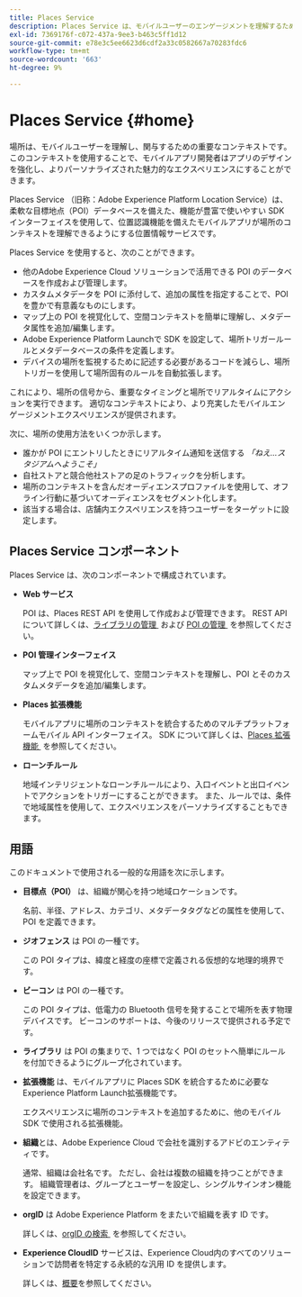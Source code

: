 ```yaml
---
title: Places Service
description: Places Service は、モバイルユーザーのエンゲージメントを理解するための重要なコンテキストです。 このコンテキストを使用することで、モバイルアプリ開発者はアプリのデザインを強化し、よりパーソナライズされた魅力的なエクスペリエンスにすることができます。
exl-id: 7369176f-c072-437a-9ee3-b463c5ff1d12
source-git-commit: e78e3c5ee6623d6cdf2a33c0582667a70283fdc6
workflow-type: tm+mt
source-wordcount: '663'
ht-degree: 9%

---
```


# Places Service {#home}

場所は、モバイルユーザーを理解し、関与するための重要なコンテキストです。 このコンテキストを使用することで、モバイルアプリ開発者はアプリのデザインを強化し、よりパーソナライズされた魅力的なエクスペリエンスにすることができます。

Places Service （旧称：Adobe Experience Platform Location Service）は、柔軟な目標地点（POI）データベースを備えた、機能が豊富で使いやすい SDK インターフェイスを使用して、位置認識機能を備えたモバイルアプリが場所のコンテキストを理解できるようにする位置情報サービスです。

Places Service を使用すると、次のことができます。

* 他のAdobe Experience Cloud ソリューションで活用できる POI のデータベースを作成および管理します。
* カスタムメタデータを POI に添付して、追加の属性を指定することで、POI を豊かで有意義なものにします。
* マップ上の POI を視覚化して、空間コンテキストを簡単に理解し、メタデータ属性を追加/編集します。
* Adobe Experience Platform Launchで SDK を設定して、場所トリガールールとメタデータベースの条件を定義します。
* デバイスの場所を監視するために記述する必要があるコードを減らし、場所トリガーを使用して場所固有のルールを自動拡張します。

これにより、場所の信号から、重要なタイミングと場所でリアルタイムにアクションを実行できます。 適切なコンテキストにより、より充実したモバイルエンゲージメントエクスペリエンスが提供されます。

次に、場所の使用方法をいくつか示します。

* 誰かが POI にエントリしたときにリアルタイム通知を送信する *「ねえ…スタジアムへようこそ」*
* 自社ストアと競合他社ストアの足のトラフィックを分析します。
* 場所のコンテキストを含んだオーディエンスプロファイルを使用して、オフライン行動に基づいてオーディエンスをセグメント化します。
* 該当する場合は、店舗内エクスペリエンスを持つユーザーをターゲットに設定します。

## Places Service コンポーネント

Places Service は、次のコンポーネントで構成されています。

* **Web サービス**

  POI は、Places REST API を使用して作成および管理できます。 REST API について詳しくは、[&#x200B; ライブラリの管理 &#x200B;](/help/web-service-api/api-usage/manage-libraries/manage-libraries.md) および [POI の管理 &#x200B;](/help/web-service-api/api-usage/manage-pois/manage-pois.md) を参照してください。

* **POI 管理インターフェイス**

  マップ上で POI を視覚化して、空間コンテキストを理解し、POI とそのカスタムメタデータを追加/編集します。

* **Places 拡張機能**

  モバイルアプリに場所のコンテキストを統合するためのマルチプラットフォームモバイル API インターフェイス。 SDK について詳しくは、[Places 拡張機能 &#x200B;](/help/places-ext-aep-sdks/places-extension/places-extension.md) を参照してください。

* **ローンチルール**

  地域インテリジェントなローンチルールにより、入口イベントと出口イベントでアクションをトリガーにすることができます。 また、ルールでは、条件で地域属性を使用して、エクスペリエンスをパーソナライズすることもできます。

## 用語

このドキュメントで使用される一般的な用語を次に示します。

* **目標点（POI）** は、組織が関心を持つ地域ロケーションです。

  名前、半径、アドレス、カテゴリ、メタデータタグなどの属性を使用して、POI を定義できます。

* **ジオフェンス** は POI の一種です。

  この POI タイプは、緯度と経度の座標で定義される仮想的な地理的境界です。

* **ビーコン** は POI の一種です。

  この POI タイプは、低電力の Bluetooth 信号を発することで場所を表す物理デバイスです。 ビーコンのサポートは、今後のリリースで提供される予定です。

* **ライブラリ** は POI の集まりで、1 つではなく POI のセットへ簡単にルールを付加できるようにグループ化されています。

* **拡張機能** は、モバイルアプリに Places SDK を統合するために必要なExperience Platform Launch拡張機能です。

  エクスペリエンスに場所のコンテキストを追加するために、他のモバイル SDK で使用される拡張機能。

* **組織**&#x200B;とは、Adobe Experience Cloud で会社を識別するアドビのエンティティです。

  通常、組織は会社名です。 ただし、会社は複数の組織を持つことができます。 組織管理者は、グループとユーザーを設定し、シングルサインオン機能を設定できます。

* **orgID** は Adobe Experience Platform をまたいで組織を表す ID です。

  詳しくは、[orgID の検索 &#x200B;](https://forums.adobe.com/thread/2339895) を参照してください。

* **Experience CloudID** サービスは、Experience Cloud内のすべてのソリューションで訪問者を特定する永続的な汎用 ID を提供します。

  詳しくは、[概要](https://experienceleague.adobe.com/docs/id-service/using/intro/overview.html?lang=ja)を参照してください。

